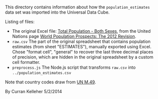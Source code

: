This directory contains information about how the `population_estimates` data set was imported into the Universal Data Cube.

Listing of files:

 * The original Excel file: [Total Population - Both Sexes](http://esa.un.org/wpp/Excel-Data/EXCEL_FILES/1_Population/WPP2012_POP_F01_1_TOTAL_POPULATION_BOTH_SEXES.XLS), from the United Nations page [World Population Prospects: The 2012 Revision](http://esa.un.org/wpp/Excel-Data/population.htm).
 * `raw.csv` The part of the original spreadsheet that contains population estimates (from sheet "ESTIMATES"), manually exported using Excel. Chose "format cell", "general" to recover the last three decimal places of precision, which are hidden in the original spreadsheet by a custom cell formatter.
 * `preprocess.js` The Node.js script that transforms `raw.csv` into `../population_estimates.csv`

Note that country codes draw from [UN M.49](http://en.wikipedia.org/wiki/UN_M.49).

By Curran Kelleher 5/2/2014

